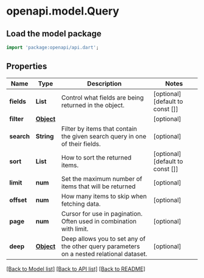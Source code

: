 # openapi.model.Query

## Load the model package
```dart
import 'package:openapi/api.dart';
```

## Properties
Name | Type | Description | Notes
------------ | ------------- | ------------- | -------------
**fields** | **List<String>** | Control what fields are being returned in the object. | [optional] [default to const []]
**filter** | [**Object**](.md) |  | [optional] 
**search** | **String** | Filter by items that contain the given search query in one of their fields. | [optional] 
**sort** | **List<String>** | How to sort the returned items. | [optional] [default to const []]
**limit** | **num** | Set the maximum number of items that will be returned | [optional] 
**offset** | **num** | How many items to skip when fetching data. | [optional] 
**page** | **num** | Cursor for use in pagination. Often used in combination with limit. | [optional] 
**deep** | [**Object**](.md) | Deep allows you to set any of the other query parameters on a nested relational dataset. | [optional] 

[[Back to Model list]](../README.md#documentation-for-models) [[Back to API list]](../README.md#documentation-for-api-endpoints) [[Back to README]](../README.md)


